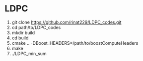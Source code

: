 # LDPC
1. git clone https://github.com/rinat229/LDPC_codes.git
2. cd path/to/LDPC_codes
3. mkdir build
4. cd build
5. cmake .. -DBoost_HEADERS=/path/to/boostComputeHeaders
6. make
7. ./LDPC_min_sum
